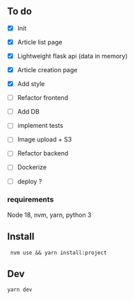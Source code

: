 ## To do

- [x] Init
- [x] Article list page
- [x] Lightweight flask api (data in memory)
- [x] Article creation page
- [x] Add style
- [ ] Refactor frontend
- [ ] Add DB
- [ ] implement tests
- [ ] Image upload + S3
- [ ] Refactor backend
- [ ] Dockerize
- [ ] deploy ?


### requirements 

Node 18, nvm, yarn, python 3

## Install

```
 nvm use && yarn install:project
```

## Dev

```
yarn dev
```